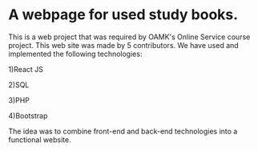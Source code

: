 # A webpage for used study books.

This is a web project that was required by OAMK's Online Service course project. This web site was made by 5 contributors.
We have used and implemented the following technologies:

1)React JS

2)SQL

3)PHP

4)Bootstrap

The idea was to combine front-end and back-end technologies into a functional website.
